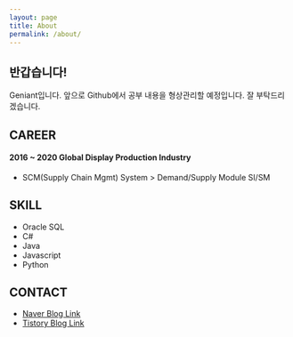 ```yaml
---
layout: page
title: About
permalink: /about/
---
```


## 반갑습니다!

Geniant입니다.
앞으로 Github에서 공부 내용을 형상관리할 예정입니다.
잘 부탁드리겠습니다.



## CAREER
#### 2016 ~ 2020 Global Display Production Industry
+ SCM(Supply Chain Mgmt) System > Demand/Supply Module SI/SM


## SKILL
+ Oracle SQL
+ C#
+ Java
+ Javascript
+ Python


## CONTACT
+ [Naver Blog Link](https://blog.naver.com/hellogenius)
+ [Tistory Blog Link](https://geniant.co.kr/)
